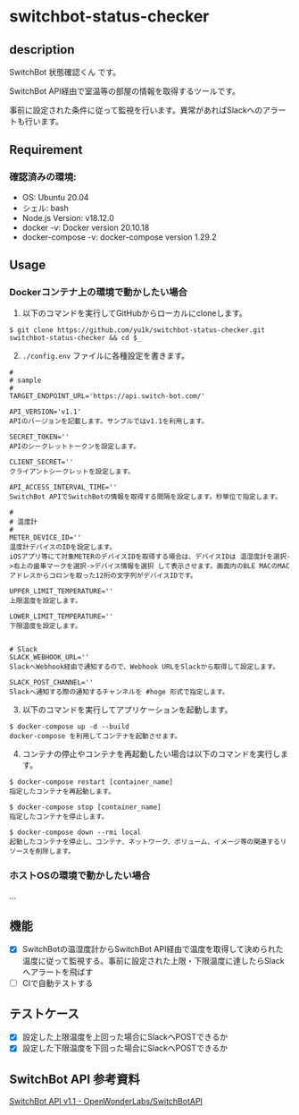 # switchbot-status-checker

## description

SwitchBot 状態確認くん です。

SwitchBot API経由で室温等の部屋の情報を取得するツールです。

事前に設定された条件に従って監視を行います。異常があればSlackへのアラートも行います。

## Requirement

### 確認済みの環境:

- OS: Ubuntu 20.04
- シェル: bash
- Node.js Version: v18.12.0
- docker -v: Docker version 20.10.18
- docker-compose -v: docker-compose version 1.29.2

## Usage

### Dockerコンテナ上の環境で動かしたい場合

1. 以下のコマンドを実行してGitHubからローカルにcloneします。

```
$ git clone https://github.com/yu1k/switchbot-status-checker.git switchbot-status-checker && cd $_
```

2. `./config.env` ファイルに各種設定を書きます。

```
#
# sample
#
TARGET_ENDPOINT_URL='https://api.switch-bot.com/'

API_VERSION='v1.1'
APIのバージョンを記載します。サンプルではv1.1を利用します。

SECRET_TOKEN=''
APIのシークレットトークンを設定します。

CLIENT_SECRET=''
クライアントシークレットを設定します。

API_ACCESS_INTERVAL_TIME=''
SwitchBot APIでSwitchBotの情報を取得する間隔を設定します。秒単位で指定します。

#
# 温度計
#
METER_DEVICE_ID=''
温度計デバイスのIDを設定します。
iOSアプリ等にて対象METERのデバイスIDを取得する場合は、デバイスIDは 温湿度計を選択->右上の歯車マークを選択->デバイス情報を選択 して表示させます。画面内のBLE MACのMACアドレスからコロンを取った12桁の文字列がデバイスIDです。

UPPER_LIMIT_TEMPERATURE=''
上限温度を設定します。

LOWER_LIMIT_TEMPERATURE=''
下限温度を設定します。


# Slack
SLACK_WEBHOOK_URL=''
SlackへWebhook経由で通知するので、Webhook URLをSlackから取得して設定します。

SLACK_POST_CHANNEL=''
Slackへ通知する際の通知するチャンネルを #hoge 形式で指定します。
```

3. 以下のコマンドを実行してアプリケーションを起動します。

```
$ docker-compose up -d --build
docker-compose を利用してコンテナを起動させます。
```

4. コンテナの停止やコンテナを再起動したい場合は以下のコマンドを実行します。

```
$ docker-compose restart [container_name]
指定したコンテナを再起動します。

$ docker-compose stop [container_name]
指定したコンテナを停止します。

$ docker-compose down --rmi local
起動したコンテナを停止し、コンテナ、ネットワーク、ボリューム、イメージ等の関連するリソースを削除します。
```

### ホストOSの環境で動かしたい場合

...

## 機能

- [x] SwitchBotの温湿度計からSwitchBot API経由で温度を取得して決められた温度に従って監視する。事前に設定された上限・下限温度に達したらSlackへアラートを飛ばす
- [ ] CIで自動テストする

## テストケース

- [x] 設定した上限温度を上回った場合にSlackへPOSTできるか
- [x] 設定した下限温度を下回った場合にSlackへPOSTできるか

## SwitchBot API 参考資料

[SwitchBot API v1.1 - OpenWonderLabs/SwitchBotAPI](https://github.com/OpenWonderLabs/SwitchBotAPI)